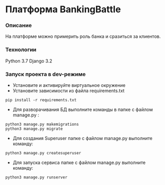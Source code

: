 # Платформа BankingBattle
### Описание
На платформе можно примерить роль банка и сразиться за клиентов.
### Технологии
Python 3.7
Django 3.2
### Запуск проекта в dev-режиме
- Установите и активируйте виртуальное окружение
- Установите зависимости из файла requirements.txt
```
pip install -r requirements.txt
``` 
- Для разворачивания БД выполните команды в папке с файлом manage.py :
```
python3 manage.py makemigrations 
python3 manage.py migrate
```

- Для создания Superuser папке с файлом manage.py выполните команду:
```
python3 manage.py createsuperuser 
```

- Для запуска сервиса папке с файлом manage.py выполните команду:
```
python3 manage.py runserver
```